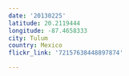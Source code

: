 ```yaml
---
date: '20130225'
latitude: 20.2119444
longitude: -87.4658333
city: Tulum
country: Mexico
flickr_link: '72157638448897874'

---
```

